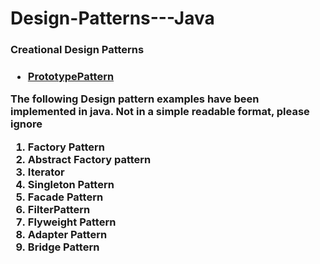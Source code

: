 


<H1> Design-Patterns---Java </H1>
  
  <h3><a href=""></a>Creational Design Patterns <H3>

   <ul>
     <li><a href="https://github.com/ajayv14/Design-Patterns---Java/blob/master/PrototypePattern.java">PrototypePattern</a></li>
   </ul>  










The following Design pattern examples have been implemented in java.
Not in a simple readable format, please ignore 

1. Factory Pattern
2. Abstract Factory pattern
3. Iterator
4. Singleton Pattern                           
5. Facade Pattern
6. FilterPattern
7. Flyweight Pattern
8. Adapter Pattern
9. Bridge Pattern


